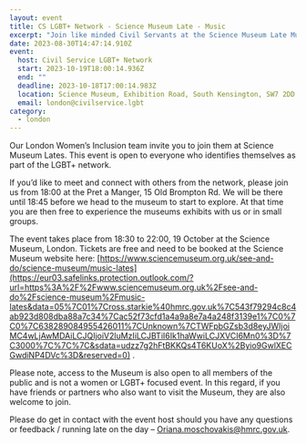 ```yaml
---
layout: event
title: CS LGBT+ Network - Science Museum Late - Music
excerpt: "Join like minded Civil Servants at the Science Museum Late Music event. "
date: 2023-08-30T14:47:14.910Z
event:
  host: Civil Service LGBT+ Network
  start: 2023-10-19T18:00:14.936Z
  end: ""
  deadline: 2023-10-18T17:00:14.983Z
  location: Science Museum, Exhibition Road, South Kensington, SW7 2DD
  email: london@civilservice.lgbt
category:
  - london
---
```

Our London Women’s Inclusion team invite you to join them at Science Museum Lates. This event is open to everyone who identifies themselves as part of the LGBT+ network.  

If you’d like to meet and connect with others from the network, please join us from 18:00 at the Pret a Manger, 15 Old Brompton Rd. We will be there until 18:45 before we head to the museum to start to explore. At that time you are then free to experience the museums exhibits with us or in small groups. 

The event takes place from 18:30 to 22:00, 19 October at the Science Museum, London. Tickets are free and need to be booked at the Science Museum website here: [https://www.sciencemuseum.org.uk/see-and-do/science-museum/music-lates](https://eur03.safelinks.protection.outlook.com/?url=https%3A%2F%2Fwww.sciencemuseum.org.uk%2Fsee-and-do%2Fscience-museum%2Fmusic-lates&data=05%7C01%7Cross.starkie%40hmrc.gov.uk%7C543f79294c8c4ab923d808dba88a7c34%7Cac52f73cfd1a4a9a8e7a4a248f3139e1%7C0%7C0%7C638289084955426011%7CUnknown%7CTWFpbGZsb3d8eyJWIjoiMC4wLjAwMDAiLCJQIjoiV2luMzIiLCJBTiI6Ik1haWwiLCJXVCI6Mn0%3D%7C3000%7C%7C%7C&sdata=udzz7g2hFtBKKQs4T6KUoX%2Byio9GwlXECGwdiNP4DVc%3D&reserved=0) .

Please note, access to the Museum is also open to all members of the public and is not a women or LGBT+ focused event. In this regard, if you have friends or partners who also want to visit the Museum, they are also welcome to join.  

Please do get in contact with the event host should you have any questions or feedback / running late on the day – [Oriana.moschovakis@hmrc.gov.uk](mailto:Oriana.moschovakis@hmrc.gov.uk).